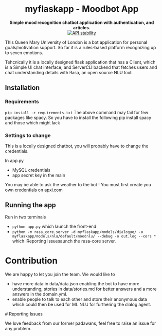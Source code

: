 <h1 align="center">myflaskapp - Moodbot App</h1> 
<div align="center">
  <strong>Simple mood recognition chatbot application with authentication, and articles.</strong>
</div>


<div align="center">
  <!-- Stability -->
  <a href="https://nodejs.org/api/documentation.html#documentation_stability_index">
    <img src="https://img.shields.io/badge/stability-experimental-orange.svg?style=flat-square"
      alt="API stability" />
  </a>
  <!-- Build Status 
  <a href="https://travis-ci.org/choojs/choo">
    <img src="https://img.shields.io/travis/choojs/choo/master.svg?style=flat-square"
      alt="Build Status" />
  </a>-->
  <!-- Test Coverage 
  <a href="https://codecov.io/github/choojs/choo">
    <img src="https://img.shields.io/codecov/c/github/choojs/choo/master.svg?style=flat-square"
      alt="Test Coverage" />
  </a>-->
  <!-- Downloads 
  <a href="https://npmjs.org/package/choo">
    <img src="https://img.shields.io/npm/dt/choo.svg?style=flat-square"
      alt="Downloads" />
  </a>-->
  <!-- Standard 
  <a href="https://standardjs.com">
    <img src="https://img.shields.io/badge/code%20style-standard-brightgreen.svg?style=flat-square"
      alt="Standard" />
  </a>-->
</div>


This Queen Mary University of London is a bot application for personal goals/motivation support. So far it is a rules-based platform recognizing up to seven emotions.

Tehcnically it is a locally designed flask application that has a Client, which is a Simple UI chat interface, and ServerCLI backend that fetches users and chat understanding details with Rasa, an open source NLU tool.

## Installation

### Requirements

`pip install -r requirements.txt` The above command may fail for few packages like spacy. So you have to install the following pip install spacy and those which might lack

### Settings to change

This is a locally designed chatbot, you will probably have to change the credentials.

In app.py
 - MySQL credentials 
 - app secret key in the main

You may be able to ask the weather to the bot ! You must first create you own credentials on apxi.com



## Running the app

Run in two terminals
 - `python app.py` which launch the front-end
 - `python -m rasa_core.server -d myflaskapp/models/dialogue/ -u myflaskapp/models/nlu/default/moodnlu/ --debug -o out.log --cors *` which lReporting Issuesaunch the rasa-core server.

# Contribution

We are happy to let you join the team. We would like to 

 - have more data in data/data.json enabling the bot to have more understanding, stories in data/stories.md for better answers and a more answers in the domain.yml.
 - enable people to talk to each other and store their anonymous data which could then be used for ML NLU for furthering the dialog agent.

# Reporting Issues

We love feedback from our former padawans, feel free to raise an issue for any problem.

